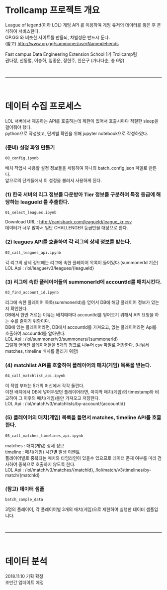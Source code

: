 # Trollcamp 프로젝트 개요
League of legend(이하 LOL) 게임 API 를 이용하여 게임 유저의 데이터를 쌓은 후 분석하여 서비스한다.<br>
OP.GG 와 비슷한 사이트를 만들되, 차별성은 반드시 둔다.<br>
(참고) http://www.op.gg/summoner/userName=lehends<br>

Fast campus Data Engineering Extension School 1기 Trollcamp팀 <br>
권다정, 신동렬, 이승하, 임종운, 정현주, 한은구 (가나다순, 총 6명) <br>

<br>
<hr/>
<br>

# 데이터 수집 프로세스
LOL 서버에서 제공하는 API를 호출하는데 제한이 있어서 호출시마다 적절한 sleep을 걸어줘야 했다. <br>
python으로 작성했고, 단계별 확인을 위해 jupyter notebook으로 작성하였다.<br>

### (준비) 설정 파일 만들기
```
00_config.ipynb
```
배치 작업시 사용할 설정 정보들을 세팅하여 하나의 batch_config.json 파일로 만든다. <br>
앞으로의 단계들에서 이 설정을 불러서 사용하게 된다.<br>

### (1) 한국 서버의 리그 정보를 다운받아 Tier 정보를 구분하여 특정 등급에 해당하는 leagueId 를 추출한다.
```
01_select_leagues.ipynb
```
Download URL : http://canisback.com/leagueId/league_kr.csv <br>
데이터가 너무 많아서 일단 CHALLENGER 등급만을 대상으로 한다. <br>

### (2) leagues API를 호출하여 각 리그의 상세 정보를 받는다.
```
02_call_leagues_api.ipynb
```
각 리그의 상세 정보에는 리그에 속한 플레이어 목록이 들어있다.(summonerId 기준)
LOL Api : /lol/league/v3/leagues/{leagueId} <br>

### (3) 리그에 속한 플레이어들의 summonerId에 accountId를 매치시킨다.
```
03_find_account_id.ipynb
```
리그에 속한 플레이어 목록(summonerId)을 얻어서 DB에 해당 플레이어 정보가 있는지 확인한다. <br>
DB에서 한번 거르는 이유는 배치때마다 accountId를 얻어오기 위해서 API 요청을 하는 수를 줄이기 위함이다. <br>
DB에 있는 플레이어라면, DB에서 accountId를 가져오고, 없는 플레이어라면 Api를 호출하여 accountId를 알아낸다. <br>
LOL Api : /lol/summoner/v3/summoners/{summonerId} <br>
그렇게 얻어진 플레이어들을 5개의 청크로 나누어 csv 파일로 저장한다. (나눠서 matches, timeline 배치를 돌리기 위함) <br>

### (4) matchlist API를 호출하여 플레이어의 매치(게임) 목록을 받는다.
```
04_call_matchlist_api.ipynb
```
이 작업 부터는 5개의 머신에서 각각 돌린다. <br>
이전 배치에서 DB에 넣어두었던 플레이어라면, 마지막 매치(게임)의 timestamp와 비교하여 그 이후의 매치(게임)들만 가져오고 저장한다.<br>
LOL Api : /lol/match/v3/matchlists/by-account/{accountId} <br>

### (5) 플레이어의 매치(게임) 목록을 돌면서 matches, timeline API를 호출한다.
```
05_call_matches_timelines_api.ipynb
```
matches : 매치(게임) 상세 정보 <br>
timeline : 매치(게임) 시간별 발생 이벤트 <br>
플레이어별로 중복되는 매치와 타임라인이 있을수 있으므로 데이터 존재 여부를 미리 검사하여 중복으로 호출하지 않도록 한다. <br>
LOL Api : /lol/match/v3/matches/{matchId}, /lol/match/v3/timelines/by-match/{matchId} <br>

### (참고) 데이터 샘플
```
batch_sample_data
```
3명의 플레이어, 각 플레이어별 3개의 매치(게임)으로 제한하여 실행한 데이터 샘플입니다. <br>

<br>
<hr/>
<br>

# 데이터 분석
2018.11.10 기획 확정 <br>
조만간 업데이트 예정 <br>
